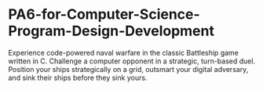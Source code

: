# PA6-for-Computer-Science-Program-Design-Development
Experience code-powered naval warfare in the classic Battleship game written in C. Challenge a computer opponent in a strategic, turn-based duel. Position your ships strategically on a grid, outsmart your digital adversary, and sink their ships before they sink yours.
